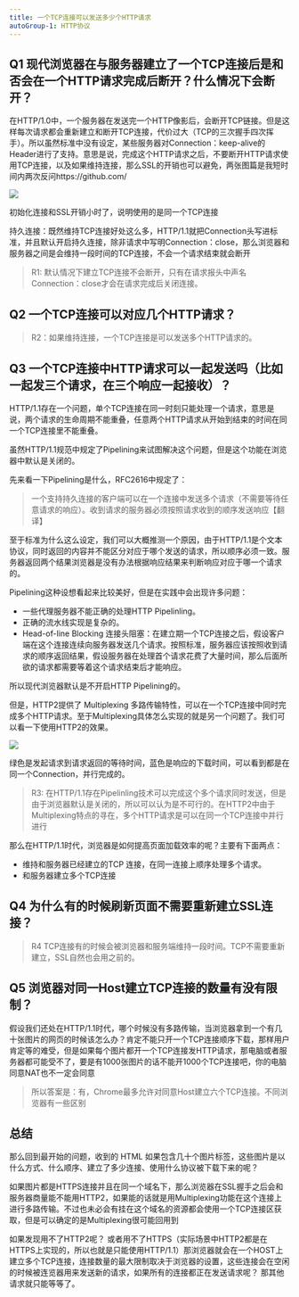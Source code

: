 ```yaml
---
title: 一个TCP连接可以发送多少个HTTP请求
autoGroup-1: HTTP协议
---
```



## Q1 现代浏览器在与服务器建立了一个TCP连接后是和否会在一个HTTP请求完成后断开？什么情况下会断开？

在HTTP/1.0中，一个服务器在发送完一个HTTP像影后，会断开TCP链接。但是这样每次请求都会重新建立和断开TCP连接，代价过大（TCP的三次握手四次挥手）。所以虽然标准中没有设定，某些服务器对Connection：keep-alive的Header进行了支持。意思是说，完成这个HTTP请求之后，不要断开HTTP请求使用TCP连接，以及如果维持连接，那么SSL的开销也可以避免，两张图篇是我短时间内两次反问https://github.com/

![](https://mmbiz.qpic.cn/mmbiz_jpg/8Jeic82Or04kzuVt4sxB6wvha4kH2Rxbu9n33RJTvpH4hw8rqMKuqIF1NhFDgk1VEJLMORr4NJ5nQ2O1MwP3Beg/640?wx_fmt=jpeg&wxfrom=5&wx_lazy=1&wx_co=1)

初始化连接和SSL开销小时了，说明使用的是同一个TCP连接

持久连接：既然维持TCP连接好处这么多，HTTP/1.1就把Connection头写进标准，并且默认开启持久连接，除非请求中写明Connection：close，那么浏览器和服务器之间是会维持一段时间的TCP连接，不会一个请求结束就会断开

> R1: 默认情况下建立TCP连接不会断开，只有在请求报头中声名Connection：close才会在请求完成后关闭连接。

## Q2 一个TCP连接可以对应几个HTTP请求？

> R2：如果维持连接，一个TCP连接是可以发送多个HTTP请求的。

## Q3 一个TCP连接中HTTP请求可以一起发送吗（比如一起发三个请求，在三个响应一起接收）？

HTTP/1.1存在一个问题，单个TCP连接在同一时刻只能处理一个请求，意思是说，两个请求的生命周期不能重叠，任意两个HTTP请求从开始到结束的时间在同一个TCP连接里不能重叠。

虽然HTTP/1.1规范中规定了Pipelining来试图解决这个问题，但是这个功能在浏览器中默认是关闭的。

先来看一下Pipelining是什么，RFC2616中规定了：

> 一个支持持久连接的客户端可以在一个连接中发送多个请求（不需要等待任意请求的响应）。收到请求的服务器必须按照请求收到的顺序发送响应【翻译】

至于标准为什么这么设定，我们可以大概推测一个原因，由于HTTP/1.1是个文本协议，同时返回的内容并不能区分对应于哪个发送的请求，所以顺序必须一致。服务器返回两个结果浏览器是没有办法根据响应结果来判断响应对应于哪一个请求的。

Pipelining这种设想看起来比较美好，但是在实践中会出现许多问题：

- 一些代理服务器不能正确的处理HTTP Pipelinling。
- 正确的流水线实现是复杂的。
- Head-of-line Blocking 连接头阻塞：在建立期一个TCP连接之后，假设客户端在这个连接连续向服务器发送几个请求。按照标准，服务器应该按照收到请求的顺序返回结果，假设服务器在处理首个请求花费了大量时间，那么后面所欲的请求都需要等着这个请求结束后才能响应。

所以现代浏览器默认是不开启HTTP Pipelining的。

但是，HTTP2提供了 Multiplexing 多路传输特性，可以在一个TCP连接中同时完成多个HTTP请求。至于Multiplexing具体怎么实现的就是另一个问题了。我们可以看一下使用HTTP2的效果。

![](https://mmbiz.qpic.cn/mmbiz_jpg/8Jeic82Or04kzuVt4sxB6wvha4kH2RxbuerYia3tGhhUFeicSxWLnRWwgQ5JoDdBFCiapjUCe9Uk2rUibzTSf0VSeKQ/640?wx_fmt=jpeg&wxfrom=5&wx_lazy=1&wx_co=1)

绿色是发起请求到请求返回的等待时间，蓝色是响应的下载时间，可以看到都是在同一个Connection，并行完成的。

> R3: 在HTTP/1.1存在Pipelinling技术可以完成这个多个请求同时发送，但是由于浏览器默认是关闭的，所以可以认为是不可行的。在HTTP2中由于Multiplexing特点的寻在，多个HTTP请求是可以在同一个TCP连接中并行进行

那么在HTTP/1.1时代，浏览器是如何提高页面加载效率的呢？主要有下面两点：

- 维持和服务器已经建立的TCP 连接，在同一连接上顺序处理多个请求。
- 和服务器建立多个TCP连接

## Q4 为什么有的时候刷新页面不需要重新建立SSL连接？

> R4 TCP连接有的时候会被浏览器和服务端维持一段时间。TCP不需要重新建立，SSL自然也会用之前的。

## Q5 浏览器对同一Host建立TCP连接的数量有没有限制？

假设我们还处在HTTP/1.1时代，哪个时候没有多路传输，当浏览器拿到一个有几十张图片的网页的时候该怎么办？肯定不能只开一个TCP连接顺序下载，那样用户肯定等的难受，但是如果每个图片都开一个TCP连接发HTTP请求，那电脑或者服务器都可能受不了，要是有1000张图片的话不能开1000个TCP连接吧，你的电脑同意NAT也不一定会同意

> 所以答案是：有，Chrome最多允许对同意Host建立六个TCP连接。不同浏览器有一些区别


## 总结

那么回到最开始的问题，收到的 HTML 如果包含几十个图片标签，这些图片是以什么方式、什么顺序、建立了多少连接、使用什么协议被下载下来的呢？


如果图片都是HTTPS连接并且在同一个域名下，那么浏览器在SSL握手之后会和服务器商量能不能用HTTP2，如果能的话就是用Multiplexing功能在这个连接上进行多路传输。不过也未必会有挂在这个域名的资源都会使用一个TCP连接区获取，但是可以确定的是Multiplexing很可能回用到


如果发现用不了HTTP2呢？ 或者用不了HTTPS（实际场景中HTTP2都是在HTTPS上实现的，所以也就是只能使用HTTP/1.1）那浏览器就会在一个HOST上建立多个TCP连接，连接数量的最大限制取决于浏览器的设置，这些连接会在空闲的时候被连览器用来发送新的请求，如果所有的连接都正在发送请求呢？ 那其他请求就只能等等了。



